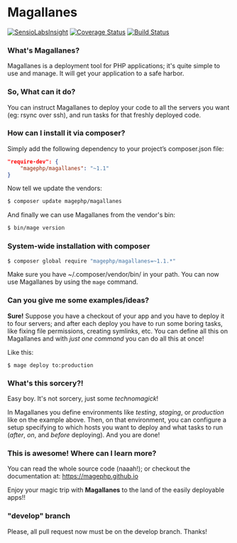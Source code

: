 # Magallanes #

[![SensioLabsInsight](https://insight.sensiolabs.com/projects/4bd53bf6-4ca4-4b8c-a9f9-73611b14f74e/mini.png)](https://insight.sensiolabs.com/projects/4bd53bf6-4ca4-4b8c-a9f9-73611b14f74e) [![Coverage Status](https://coveralls.io/repos/magephp/magallanes/badge.svg?branch=master&service=github)](https://coveralls.io/github/magephp/magallanes?branch=master) [![Build Status](https://travis-ci.org/magephp/magallanes.svg)](https://travis-ci.org/magephp/magallanes)

### What's Magallanes? ###
Magallanes is a deployment tool for PHP applications; it's quite simple to use and manage.
It will get your application to a safe harbor.


### So, What can it do? ###
You can instruct Magallanes to deploy your code to all the servers you want (eg: rsync over ssh),
and run tasks for that freshly deployed code.

### How can I install it via composer? ###

Simply add the following dependency to your project’s composer.json file:

```json
"require-dev": {
    "magephp/magallanes": "~1.1"
}
```
Now tell we update the vendors:

```bash
$ composer update magephp/magallanes
```

And finally we can use Magallanes from the vendor's bin:

```bash
$ bin/mage version
```

### System-wide installation with composer ###

```bash
$ composer global require "magephp/magallanes=~1.1.*"
```

Make sure you have ~/.composer/vendor/bin/ in your path.
You can now use Magallanes by using the ````mage```` command.

### Can you give me some examples/ideas? ###
**Sure!**
Suppose you have a checkout of your app and you have to deploy it to four servers;
and after each deploy you have to run some boring tasks, like fixing file permissions, creating symlinks, etc.
You can define all this on Magallanes and with *just one command* you can do all this at once!

Like this:
```
$ mage deploy to:production
```

### What's this sorcery?! ###
Easy boy. It's not sorcery, just some *technomagick*!

In Magallanes you define environments like *testing*, *staging*, or *production* like on the example above.
Then, on that environment, you can configure a setup specifying to which hosts you want to deploy and what tasks to run (*after*, *on*, and *before* deploying).
And you are done!


### This is awesome! Where can I learn more? ###
You can read the whole source code (naaah!); or checkout the documentation at: https://magephp.github.io


Enjoy your magic trip with **Magallanes** to the land of the easily deployable apps!!

### "develop" branch ###
Please, all pull request now must be on the develop branch. Thanks!
